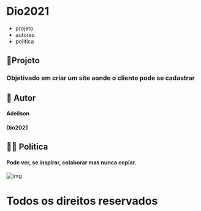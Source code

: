 #	Dio2021

- projeto
- autores
- politica



## :open_file_folder:Projeto 

###	Objetivado em criar um site aonde o cliente pode se cadastrar 

##	:bust_in_silhouette: Autor

####		Adeilson

####  Dio2021



##		:policeman: Politica

####  Pode ver, se inspirar, colaborar mas nunca copiar.



![img](http://2.bp.blogspot.com/_JDfB0UhusV0/TDpbkxNWBpI/AAAAAAAAGE0/cbrBFvHTSkw/s1600/hd-sugestao.jpg)







#		Todos os direitos reservados

